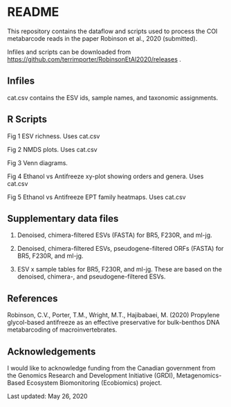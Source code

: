 # README

This repository contains the dataflow and scripts used to process the COI metabarcode reads in the paper Robinson et al., 2020 (submitted).

Infiles and scripts can be downloaded from https://github.com/terrimporter/RobinsonEtAl2020/releases .

## Infiles

cat.csv contains the ESV ids, sample names, and taxonomic assignments.  

## R Scripts

Fig 1 ESV richness.  Uses cat.csv

Fig 2 NMDS plots.  Uses cat.csv

Fig 3 Venn diagrams.

Fig 4 Ethanol vs Antifreeze xy-plot showing orders and genera.  Uses cat.csv

Fig 5 Ethanol vs Antifreeze EPT family heatmaps.  Uses cat.csv

## Supplementary data files

1. Denoised, chimera-filtered ESVs (FASTA) for BR5, F230R, and ml-jg.  

2. Denoised, chimera-filtered ESVs, pseudogene-filtered ORFs (FASTA) for BR5, F230R, and ml-jg.

3. ESV x sample tables for BR5, F230R, and ml-jg.  These are based on the denoised, chimera-, and pseudogene-filtered ESVs.

## References

Robinson, C.V., Porter, T.M., Wright, M.T., Hajibabaei, M. (2020) Propylene glycol-based antifreeze as an effective preservative for bulk-benthos DNA metabarcoding of macroinvertebrates.

## Acknowledgements

I would like to acknowledge funding from the Canadian government from the Genomics Research and Development Initiative (GRDI), Metagenomics-Based Ecosystem Biomonitoring (Ecobiomics) project.

Last updated: May 26, 2020
